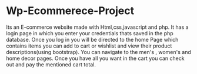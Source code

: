 # Wp-Ecommerece-Project 

Its an E-commerce website made with Html,css,javascript and php. It has a login page in which you enter your credentials thats saved in the php database. Once you log in you will be directed to the home Page which contains items you can add to cart or wishlist and view their product descriptions(using bootstrap). You can navigate to the men's , women's and home decor pages. Once you have all you want in the cart you can check out and pay the mentioned cart total.
